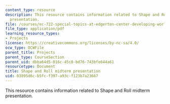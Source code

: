 ```yaml
---
content_type: resource
description: This resource contains information related to Shape and Roll midterm
  presentation.
file: /courses/ec-722-special-topics-at-edgerton-center-developing-world-prosthetics-spring-2010/03895d6cb5fcf397a93cf123b7a23667_MITEC_722S10_shpnrol_mdtrm.pdf
file_type: application/pdf
learning_resource_types:
- Projects
license: https://creativecommons.org/licenses/by-nc-sa/4.0/
ocw_type: OCWFile
parent_title: Projects
parent_type: CourseSection
parent_uid: dbba64d5-016c-45c8-bd76-743bfe644a61
resourcetype: Document
title: Shape and Roll midterm presentation
uid: 03895d6c-b5fc-f397-a93c-f123b7a23667
---
```

This resource contains information related to Shape and Roll midterm presentation.